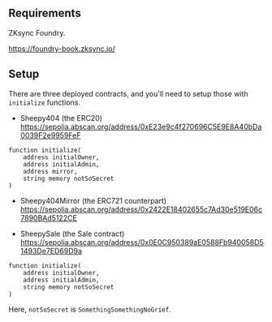 ## Requirements

ZKsync Foundry.

https://foundry-book.zksync.io/

## Setup

There are three deployed contracts, and you'll need to setup those with `initialize` functions.

- Sheepy404 (the ERC20)
https://sepolia.abscan.org/address/0xE23e9c4f270696C5E9E8A40bDa0039F2e9959FeF

```solidity
function initialize(
    address initialOwner,
    address initialAdmin,
    address mirror,
    string memory notSoSecret
)
```

- Sheepy404Mirror (the ERC721 counterpart)
https://sepolia.abscan.org/address/0x2422E18402655c7Ad30e519E06c7890BAd5122CE

- SheepySale (the Sale contract)
https://sepolia.abscan.org/address/0x0E0C950389aE0588Fb940058D51493De7ED69D9a

```solidity
function initialize(
    address initialOwner,
    address initialAdmin,
    string memory notSoSecret
)
```

Here, `notSoSecret` is `SomethingSomethingNoGrief`.
